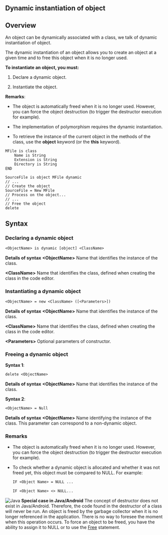 
## Dynamic instantiation of object
			



<a name="NOTE1"></a>
<a name="NOTE1_1"></a>


## Overview
<a name="overview_ELTTEXTE000191"></a>
An object can be dynamically associated with a class, we talk of dynamic instantiation of object.

The dynamic instantiation of an object allows you to create an object at a given time and to free this object when it is no longer used.

**To instantiate an object, you must:**

1. Declare a dynamic object.

2. Instantiate the object.




**Remarks**: 

- The object is automatically freed when it is no longer used. However, you can force the object destruction (to trigger the destructor execution for example).

- The implementation of polymorphism requires the dynamic instantiation.

- To retrieve the instance of the current object in the methods of the class, use the **object** keyword (or the **this** keyword). 





```wl
MFile is class 
	Name is String
	Extension is String
	Directory is String
END

SourceFile is object MFile dynamic
// ...
// Create the object
SourceFile = New MFile 
// Process on the object...
// ...
// Free the object
delete
```




<a name="NOTE2"></a>
<a name="NOTE2_1"></a>


## Syntax
<a name="syntax_ELTTEXTE000215"></a>


### Declaring a dynamic object
<a name="declaring_dynamic_object_ELTPARAGRAPHE000054"></a>


```txt
<ObjectName> is dynamic [object] <ClassName>
```


**Details of syntax**
**&lt;ObjectName&gt;**
Name that identifies the instance of the class.

**&lt;ClassName&gt;**
Name that identifies the class, defined when creating the class in the code editor.<a name="NOTE2_2"></a>


### Instantiating a dynamic object
<a name="instantiating_dynamic_object_ELTPARAGRAPHE000074"></a>


```txt
<ObjectName> = new <ClassName> ([<Parameters>])
```


**Details of syntax**
**&lt;ObjectName&gt;**
Name that identifies the instance of the class.

**&lt;ClassName&gt;**
Name that identifies the class, defined when creating the class in the code editor.

**&lt;Parameters&gt;**
Optional parameters of constructor.<a name="NOTE2_3"></a>


### Freeing a dynamic object
<a name="freeing_dynamic_object_ELTPARAGRAPHE000099"></a>

**Syntax 1**:


```txt
delete <ObjectName>
```


**Details of syntax**
**&lt;ObjectName&gt;**
Name that identifies the instance of the class.




**Syntax 2**:


```txt
<ObjectName> = Null
```


**Details of syntax**
**&lt;ObjectName&gt;**
Name identifying the instance of the class.
This parameter can correspond to a non-dynamic object.<a name="NOTE2_4"></a>


### Remarks
<a name="remarks_ELTPARAGRAPHE000134"></a>

- The object is automatically freed when it is no longer used. However, you can force the object destruction (to trigger the destructor execution for example).

- To check whether a dynamic object is allocated and whether it was not freed yet, this object must be compared to NULL. For example: 
	
	```txt
	IF <Object Name> = NULL ...
	
	IF <Object Name> <> NULL...
	```




<a name="NOTE2_5"></a>
![Java](https://doc.pcsoft.fr/ext/images/us/JAVA.png) **Special case in Java/Android**
The concept of destructor does not exist in Java/Android. Therefore, the code found in the destructor of a class will never be run. 
An object is freed by the garbage collector when it is no longer referenced in the application. There is no way to foresee the moment when this operation occurs.
To force an object to be freed, you have the ability to assign it to NULL or to use the [Free](../Motscles/1511012.md) statement.


